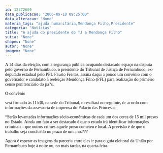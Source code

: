 ```yaml
---
id: 12372609
data_publicacao: "2006-09-18 09:25:00"
data_alteracao: "None"
materia_tags: "ajuda humanitária,Mendonça Filho,Presidente"
categoria: "Notícias"
title: "A ajuda do presidente do TJ a Mendonça Filho"
sutia: "None"
chapeu: "None"
autor: "None"
imagem: "None"
---
```

<p><P><FONT face=Verdana>A 14 dias da eleição, com a segurança pública ocupando destacado espaço na disputa pelo governo de Pernambuco, o presidente do Tribunal de Justiça de Pernambuco, ex-deputado estadual pelo PFL Fausto Freitas, assina daqui a pouco um convênio com o governador e candidato à reeleição Mendonça Filho (PFL) para realização do primeiro censo penitenciário do pa?s.</FONT></P></p>
<p><P><FONT face=Verdana>O convênio</p>
<p> será firmado às 11h30, na sede do Tribunal, e resultará no seguinte, de acordo com informações da assessoria de imprensa do Palácio das Princesas:</FONT></P></p>
<p><P><FONT face=Verdana>“Serão levantadas informações sócio-econômicas de cada um dos cerca de 15 mil presos no Estado. Ainda um fato a ser destacado é que o estudo irá identificar informações criminais - que outros crimes aquele preso cometeu e local. A previsão é de que o trabalho seja conclu?do no prazo de um ano.???</FONT></P></p>
<p><P><FONT face=Verdana>Agora é esperar as imagens da parceria entre eles ir para o guia eleitoral da União por Pernambuco hoje à noite ou, no mais tardar, na quarta-feira.</FONT></P> </p>
